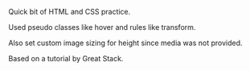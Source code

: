 Quick bit of HTML and CSS practice. 

Used pseudo classes like hover and rules like transform.  

Also set custom image sizing for height since media was not provided.  

Based on a tutorial by Great Stack.
